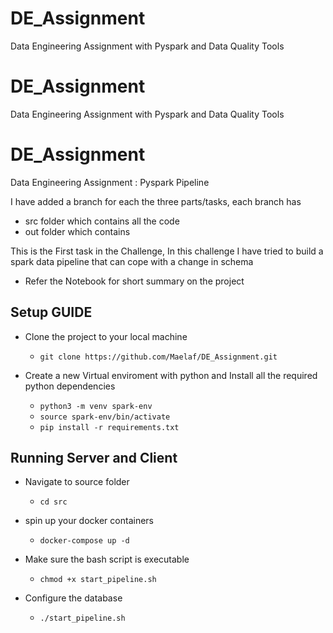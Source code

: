 # DE_Assignment
Data Engineering Assignment with Pyspark and Data Quality Tools
# DE_Assignment
Data Engineering Assignment with Pyspark and Data Quality Tools
# DE_Assignment
Data Engineering Assignment : Pyspark Pipeline


I have added a branch for each the three parts/tasks, each branch has 
- src folder which contains all the code
- out folder which contains


This is the First task in the Challenge, In this challenge I have tried to build a spark data pipeline that can cope with a change in schema
- Refer the Notebook for short summary on the project

## Setup GUIDE

- Clone the project to your local machine
    - `git clone https://github.com/Maelaf/DE_Assignment.git`

- Create a new Virtual enviroment with python and Install all the required python dependencies
    - `python3 -m venv spark-env`
    - `source spark-env/bin/activate`
    - `pip install -r requirements.txt` 


## Running Server and Client

- Navigate to source folder
    - `cd src`
    

- spin up your docker containers
    - `docker-compose up -d`


- Make sure the bash script is executable
    - `chmod +x start_pipeline.sh`

- Configure the database
    - `./start_pipeline.sh`
    

